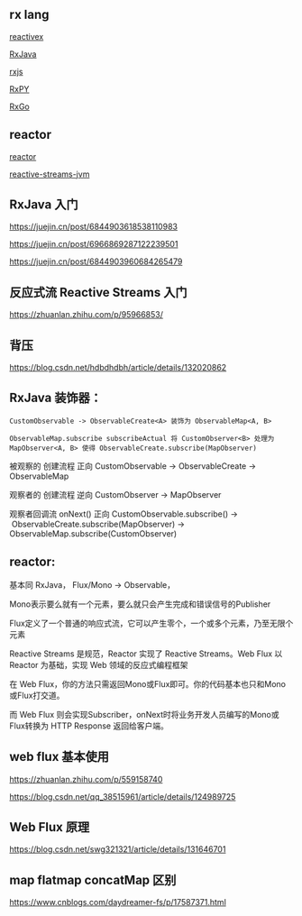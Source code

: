 ## rx lang

[reactivex](https://reactivex.io/languages.html)

[RxJava](https://github.com/ReactiveX/RxJava)

[rxjs](https://github.com/ReactiveX/rxjs)

[RxPY](https://github.com/ReactiveX/RxPY)

[RxGo](https://github.com/ReactiveX/RxGo)

## reactor

[reactor](https://github.com/reactor/reactor)

[reactive-streams-jvm](https://github.com/reactive-streams/reactive-streams-jvm)

## RxJava 入门

https://juejin.cn/post/6844903618538110983

https://juejin.cn/post/6966869287122239501

https://juejin.cn/post/6844903960684265479

## 反应式流 Reactive Streams 入门

https://zhuanlan.zhihu.com/p/95966853/

## 背压

https://blog.csdn.net/hdbdhdbh/article/details/132020862

## RxJava 装饰器：

`CustomObservable -> ObservableCreate<A> 装饰为 ObservableMap<A, B>`

`ObservableMap.subscribe subscribeActual 将 CustomObserver<B> 处理为 MapObserver<A, B> 使得 ObservableCreate.subscribe(MapObserver)`

被观察的 创建流程 正向 CustomObservable -> ObservableCreate -> ObservableMap

观察者的 创建流程 逆向 CustomObserver -> MapObserver

观察者回调流 onNext() 正向 CustomObservable.subscribe() ->  ObservableCreate.subscribe(MapObserver) -> ObservableMap.subscribe(CustomObserver)

## reactor:

基本同 RxJava， Flux/Mono -> Observable，

Mono表示要么就有一个元素，要么就只会产生完成和错误信号的Publisher

Flux定义了一个普通的响应式流，它可以产生零个，一个或多个元素，乃至无限个元素

Reactive Streams 是规范，Reactor 实现了 Reactive Streams。Web Flux 以 Reactor 为基础，实现 Web 领域的反应式编程框架

在 Web Flux，你的方法只需返回Mono或Flux即可。你的代码基本也只和Mono或Flux打交道。

而 Web Flux 则会实现Subscriber，onNext时将业务开发人员编写的Mono或Flux转换为 HTTP Response 返回给客户端。

## web flux 基本使用

https://zhuanlan.zhihu.com/p/559158740

https://blog.csdn.net/qq_38515961/article/details/124989725

## Web Flux 原理

https://blog.csdn.net/swg321321/article/details/131646701

## map flatmap concatMap 区别

https://www.cnblogs.com/daydreamer-fs/p/17587371.html
